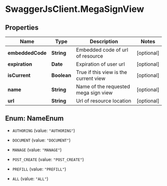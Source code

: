 # SwaggerJsClient.MegaSignView

## Properties
Name | Type | Description | Notes
------------ | ------------- | ------------- | -------------
**embeddedCode** | **String** | Embedded code of url of resource  | [optional] 
**expiration** | **Date** | Expiration of user url  | [optional] 
**isCurrent** | **Boolean** | True if this view is the current view | [optional] 
**name** | **String** | Name of the requested mega sign view | [optional] 
**url** | **String** | Url of resource location | [optional] 


<a name="NameEnum"></a>
## Enum: NameEnum


* `AUTHORING` (value: `"AUTHORING"`)

* `DOCUMENT` (value: `"DOCUMENT"`)

* `MANAGE` (value: `"MANAGE"`)

* `POST_CREATE` (value: `"POST_CREATE"`)

* `PREFILL` (value: `"PREFILL"`)

* `ALL` (value: `"ALL"`)




